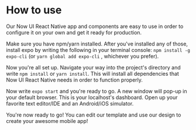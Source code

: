 # How to use

Our Now UI React Native app and components are easy to use in order to configure it on your own and get it ready for production.

Make sure you have npm/yarn installed. After you've installed any of those, install expo by writing the following in your terminal console: `npm install -g expo-cli` (or `yarn global add expo-cli` , whichever you prefer).

Now you're all set up. Navigate your way into the project's directory and write `npm install` or `yarn install`. This will install all dependencies that Now UI React Native needs in order to function properly.

Now write `expo start` and you're ready to go. A new window will pop-up in your default browser. This is your localhost's dashboard. Open up your favorite text editor/IDE and an Android/iOS simulator.

You're now ready to go! You can edit our template and use our design to create your awesome mobile app!
